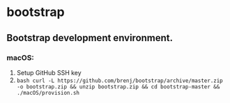 # bootstrap

Bootstrap development environment.
----------------------------------

### macOS:

1. Setup GitHub SSH key
2. `bash curl -L https://github.com/brenj/bootstrap/archive/master.zip -o bootstrap.zip && unzip bootstrap.zip && cd bootstrap-master && ./macOS/provision.sh`
